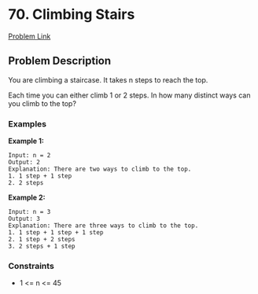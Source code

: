 # 70. Climbing Stairs

[Problem Link](https://leetcode.com/problems/climbing-stairs/description/)

## Problem Description

You are climbing a staircase. It takes n steps to reach the top.

Each time you can either climb 1 or 2 steps. In how many distinct ways can you climb to the top?

### Examples

**Example 1:**
```
Input: n = 2
Output: 2
Explanation: There are two ways to climb to the top.
1. 1 step + 1 step
2. 2 steps
```

**Example 2:**
```
Input: n = 3
Output: 3
Explanation: There are three ways to climb to the top.
1. 1 step + 1 step + 1 step
2. 1 step + 2 steps
3. 2 steps + 1 step
```

### Constraints

- 1 <= n <= 45 